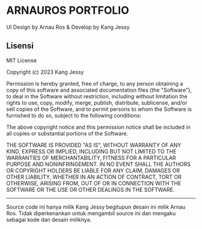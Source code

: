 # ARNAUROS PORTFOLIO
UI Design by Arnau Ros & Develop by Kang Jessy

## Lisensi

MIT License

Copyright (c) 2023 Kang Jessy

Permission is hereby granted, free of charge, to any person obtaining a copy
of this software and associated documentation files (the "Software"), to deal
in the Software without restriction, including without limitation the rights
to use, copy, modify, merge, publish, distribute, sublicense, and/or sell
copies of the Software, and to permit persons to whom the Software is
furnished to do so, subject to the following conditions:

The above copyright notice and this permission notice shall be included in all
copies or substantial portions of the Software.

THE SOFTWARE IS PROVIDED "AS IS", WITHOUT WARRANTY OF ANY KIND, EXPRESS OR
IMPLIED, INCLUDING BUT NOT LIMITED TO THE WARRANTIES OF MERCHANTABILITY,
FITNESS FOR A PARTICULAR PURPOSE AND NONINFRINGEMENT. IN NO EVENT SHALL THE
AUTHORS OR COPYRIGHT HOLDERS BE LIABLE FOR ANY CLAIM, DAMAGES OR OTHER
LIABILITY, WHETHER IN AN ACTION OF CONTRACT, TORT OR OTHERWISE, ARISING FROM,
OUT OF OR IN CONNECTION WITH THE SOFTWARE OR THE USE OR OTHER DEALINGS IN THE
SOFTWARE.

<hr>

Source code ini hanya milik Kang Jessy begitupun desain ini milik Arnau Ros. Tidak diperkenankan untuk mengambil source ini dan mengaku sebagai kode dan desain miliknya.
